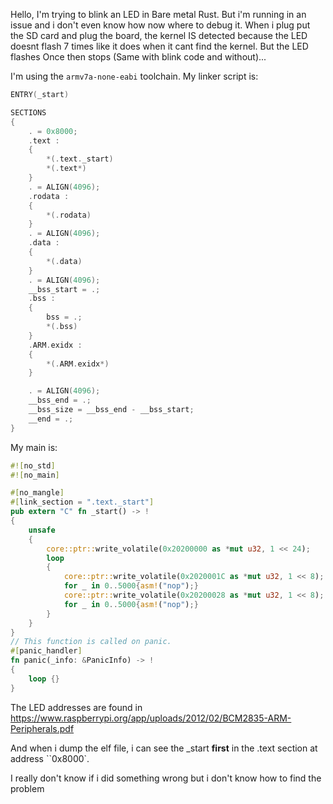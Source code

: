 Hello, I'm trying to blink an LED in Bare metal Rust. But i'm running in an issue and i don't even know how now where to debug it. When i plug put the SD card and plug the board, the kernel IS detected because the LED doesnt flash 7 times like it does when it cant find the kernel. But the LED flashes Once then stops (Same with blink code and without)...

I'm using the `armv7a-none-eabi` toolchain.
My linker script is:
```c
ENTRY(_start)

SECTIONS
{
    . = 0x8000;
    .text :
    {
        *(.text._start)
        *(.text*)
    }
    . = ALIGN(4096);
    .rodata :
    {
        *(.rodata)
    }
    . = ALIGN(4096);
    .data :
    {
        *(.data)
    }
    . = ALIGN(4096);
    __bss_start = .;
    .bss :
    {
        bss = .;
        *(.bss)
    }
    .ARM.exidx :
    {
        *(.ARM.exidx*)
    }

    . = ALIGN(4096);
    __bss_end = .;
    __bss_size = __bss_end - __bss_start;
    __end = .;
}
```

My main is:
```rust
#![no_std]
#![no_main]

#[no_mangle]
#[link_section = ".text._start"]
pub extern "C" fn _start() -> ! 
{
	unsafe
	{
		core::ptr::write_volatile(0x20200000 as *mut u32, 1 << 24);
		loop 
		{
			core::ptr::write_volatile(0x2020001C as *mut u32, 1 << 8);
			for _ in 0..5000{asm!("nop");}
			core::ptr::write_volatile(0x20200028 as *mut u32, 1 << 8);
			for _ in 0..5000{asm!("nop");}
		}
	}
}
// This function is called on panic.
#[panic_handler]
fn panic(_info: &PanicInfo) -> ! 
{
	loop {}
}
```

The LED addresses are found in https://www.raspberrypi.org/app/uploads/2012/02/BCM2835-ARM-Peripherals.pdf

And when i dump the elf file, i can see the _start **first** in the .text section at address ``0x8000`.

I really don't know if i did something wrong but i don't know how to find the problem